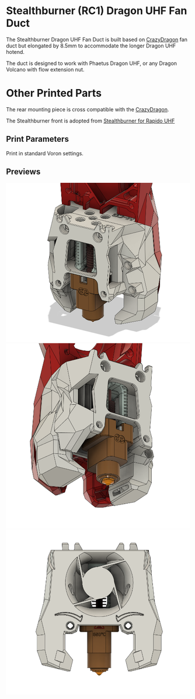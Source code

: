 # Stealthburner (RC1) Dragon UHF Fan Duct
The Stealthburner Dragon UHF Fan Duct is built based on [CrazyDragon](https://github.com/eamars/VoronPrinterMods/tree/main/stealthburner_crazy_dragon_toolhead) 
fan duct but elongated by 8.5mm to accommodate the longer Dragon UHF hotend.  

The duct is designed to work with Phaetus Dragon UHF, or any Dragon Volcano with flow extension nut. 

# Other Printed Parts
The rear mounting piece is cross compatible with the [CrazyDragon](https://github.com/eamars/VoronPrinterMods/blob/main/stealthburner_crazy_dragon_toolhead/STL/SBCrazyDragon%20TH%20Rear.stl). 

The Stealthburner front is adopted from [Stealthburner for Rapido UHF](https://github.com/VoronDesign/VoronUsers/tree/master/printer_mods/bythorsthunder/Stealthburner_Rapido_Uhf)

## Print Parameters
Print in standard Voron settings. 

## Previews
![back](back.png)
![bottom](bottom.png)
![front](front.png)

